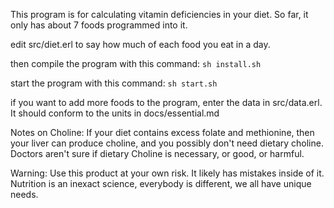 This program is for calculating vitamin deficiencies in your diet. So far, it only has about 7 foods programmed into it.

edit src/diet.erl to say how much of each food you eat in a day.

then compile the program with this command:
```sh install.sh```

start the program with this command:
```sh start.sh```

if you want to add more foods to the program, enter the data in src/data.erl.
It should conform to the units in docs/essential.md


Notes on Choline:
If your diet contains excess folate and methionine, then your liver can produce choline, and you possibly don't need dietary choline.
Doctors aren't sure if dietary Choline is necessary, or good, or harmful.

Warning:
Use this product at your own risk. It likely has mistakes inside of it. Nutrition is an inexact science, everybody is different, we all have unique needs.
